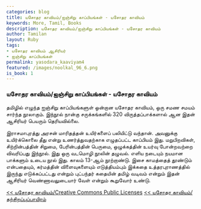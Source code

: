 ```yaml
---  
categories: blog  
title: யசோதர காவியம்/ஐஞ்சிறு காப்பியங்கள் - யசோதர காவியம்
keywords: More, Tamil, Books  
description: யசோதர காவியம்/ஐஞ்சிறு காப்பியங்கள் - யசோதர காவியம்
author: Tamilan  
layout: Ruby  
tags:     
- யசோதர காவியம் ஆசிரியர்
- ஐஞ்சிறு காப்பியங்கள்
permalink: yasodara_kaaviyam4  
featured: /images/noolkal_96_6.png  
is_book: 1
---  
```



### யசோதர காவியம்/ஐஞ்சிறு காப்பியங்கள் - யசோதர காவியம்

தமிழில் எழுந்த ஐஞ்சிறு காப்பியங்களுள் ஒன்றான யசோதர காவியம், ஒரு சமண சமயம் சார்ந்த நூலாகும். இந்நூல் நான்கு சருக்கங்களில் 320 விருத்தப்பாக்களால் ஆன இதன் ஆசிரியர் பெயரும் தெரியவில்லை.

இராசமாபுரத்து அரசன் மாரிதத்தன் உயிர்களைப் பலியிட்டு வந்தான். அவனுக்கு உயிர்க்கொலை தீது என்று உணர்த்துவதற்காக எழுதப்பட்ட காப்பியம் இது. மறுபிறவிகள், சிற்றின்பத்தின் சிறுமை, பேரின்பத்தின் பெருமை, ஒழுக்கத்தின் உயர்வு போன்றவற்றை விவரிப்பது இந்நூல். இது ஒரு வடமொழி நூலின் தழுவல். எளிய நடையும் நயமான பாக்களும் உடைய நூல் இது. காலம் 13-ஆம் நூற்றாண்டு. இசை காமத்தைத் தூண்டும் என்பதையும், கர்மத்தின் விளைவுகளையும் எடுத்தியம்பும் இக்கதை உத்தரபுராணத்தில் இருந்து எடுக்கப்பட்டது என்றும் புட்பந்தர் கதையின் தமிழ் வடிவம் என்றும் இதன் ஆசிரியர் வெண்ணாவலுடையார் வேள் என்றும் கூறுவோர் உண்டு.

[<< யசோதர காவியம்/Creative Commons Public Licenses](yasodara_kaaviyam3) [<< யசோதர காவியம்/தற்சிறப்புப்பாயிரம்](yasodara_kaaviyam5)


